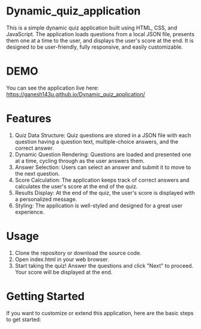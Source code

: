 # Dynamic_quiz_application
This is a simple dynamic quiz application built using HTML, CSS, and JavaScript. The application loads questions from a local JSON file, presents them one at a time to the user, and displays the user's score at the end. It is designed to be user-friendly, fully responsive, and easily customizable.

# DEMO
You can see the application live here: https://ganesh143u.github.io/Dynamic_quiz_application/

# Features
1) Quiz Data Structure: Quiz questions are stored in a JSON file with each question having a question text, multiple-choice answers, and the correct answer.
2) Dynamic Question Rendering: Questions are loaded and presented one at a time, cycling through as the user answers them.
3) Answer Selection: Users can select an answer and submit it to move to the next question.
4) Score Calculation: The application keeps track of correct answers and calculates the user's score at the end of the quiz.
5) Results Display: At the end of the quiz, the user's score is displayed with a personalized message.
6) Styling: The application is well-styled and designed for a great user experience.

# Usage
1) Clone the repository or download the source code.
2) Open index.html in your web browser.
3) Start taking the quiz! Answer the questions and click "Next" to proceed. Your score will be displayed at the end.

# Getting Started
 If you want to customize or extend this application, here are the basic steps to get started:
